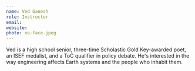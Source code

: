 ```yaml
---
name: Ved Ganesh
role: Instructor
email: 
website: 
photo: no-face.jpeg
---
```


Ved is a high school senior, three-time Scholastic Gold Key-awarded poet, an ISEF medalist, and a ToC qualifier in policy debate. He's interested in the way engineering affects Earth systems and the people who inhabit them.
